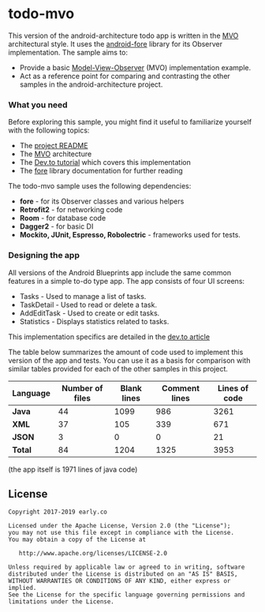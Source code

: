 # todo-mvo

This version of the android-architecture todo app is written in the [MVO](https://erdo.github.io/android-fore/00-architecture.html#shoom) architectural style. It uses the [android-fore](https://erdo.github.io/android-fore/) library for its Observer implementation. The sample aims to:

* Provide a basic [Model-View-Observer](https://erdo.github.io/android-fore/00-architecture.html#shoom) (MVO) implementation example.
* Act as a reference point for comparing and contrasting the other samples in the android-architecture project.


### What you need

Before exploring this sample, you might find it useful to familiarize yourself with the following topics:

* The [project README](https://github.com/googlesamples/android-architecture/tree/master)
* The [MVO](https://erdo.github.io/android-fore/00-architecture.html#shoom) architecture
* The [Dev.to tutorial](https://dev.to/erdo) which covers this implementation
* The [fore](https://erdo.github.io/android-fore/) library documentation for further reading

The todo-mvo sample uses the following dependencies:

* **fore** - for its Observer classes and various helpers
* **Retrofit2** - for networking code
* **Room** - for database code
* **Dagger2** - for basic DI
* **Mockito, JUnit, Espresso, Robolectric** - frameworks used for tests.

### Designing the app

All versions of the Android Blueprints app include the same common features in a simple to-do type app. The app consists of four UI screens:
* Tasks - Used to manage a list of tasks.
* TaskDetail - Used to read or delete a task.
* AddEditTask - Used to create or edit tasks.
* Statistics - Displays statistics related to tasks.

This implementation specifics are detailed in the [dev.to article](https://dev.to/erdo)

The table below summarizes the amount of code used to implement this version of the app and tests. You can use it as a basis for comparison with similar tables provided for each of the other samples in this project.

| Language      | Number of files | Blank lines | Comment lines | Lines of code |
| ------------- | --------------- | ----------- | ------------- | ------------- |
| **Java**      |               44|         1099|            986|           3261|
| **XML**       |               37|          105|            339|            671|
| **JSON**      |                3|            0|              0|             21|
| **Total**     |               84|         1204|           1325|           3953|

(the app itself is 1971 lines of java code)



## License


    Copyright 2017-2019 early.co

    Licensed under the Apache License, Version 2.0 (the "License");
    you may not use this file except in compliance with the License.
    You may obtain a copy of the License at

       http://www.apache.org/licenses/LICENSE-2.0

    Unless required by applicable law or agreed to in writing, software
    distributed under the License is distributed on an "AS IS" BASIS,
    WITHOUT WARRANTIES OR CONDITIONS OF ANY KIND, either express or implied.
    See the License for the specific language governing permissions and
    limitations under the License.
